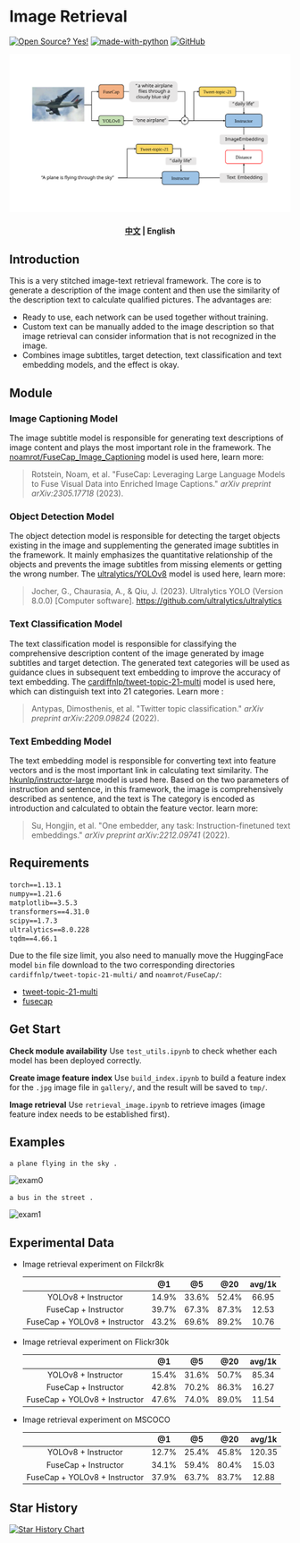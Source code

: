 # Image Retrieval

[![Open Source? Yes!](https://badgen.net/badge/Open%20Source%20%3F/Yes%21/blue?icon=github)](https://github.com/Naereen/badges/) [![made-with-python](https://img.shields.io/badge/Made%20with-Python-1f425f.svg)](https://www.python.org/) [![GitHub](https://badgen.net/badge/icon/github?icon=github&label)](https://github.com)

![framework](img/framework.svg)

<h4 align="center">
    <p>
        <a href="https://github.com/Aldenhovel/image-retrieval/blob/main/readme.md">中文</a> |
        <b>English</b> 
    <p>
</h4>

## Introduction

This is a very stitched image-text retrieval framework. The core is to generate a description of the image content and then use the similarity of the description text to calculate qualified pictures. The advantages are:

- Ready to use, each network can be used together without training.
- Custom text can be manually added to the image description so that image retrieval can consider information that is not recognized in the image.
- Combines image subtitles, target detection, text classification and text embedding models, and the effect is okay.



## Module

### Image Captioning Model

The image subtitle model is responsible for generating text descriptions of image content and plays the most important role in the framework. The [noamrot/FuseCap_Image_Captioning](https://hf-mirror.com/noamrot/FuseCap_Image_Captioning) model is used here, learn more:

>
>
>Rotstein, Noam, et al. "FuseCap: Leveraging Large Language Models to Fuse Visual Data into Enriched Image Captions." *arXiv preprint arXiv:2305.17718* (2023).

### Object Detection Model

The object detection model is responsible for detecting the target objects existing in the image and supplementing the generated image subtitles in the framework. It mainly emphasizes the quantitative relationship of the objects and prevents the image subtitles from missing elements or getting the wrong number. The [ultralytics/YOLOv8](https://github.com/ultralytics/ultralytics) model is used here, learn more:

>
>
>Jocher, G., Chaurasia, A., & Qiu, J. (2023). Ultralytics YOLO (Version 8.0.0) [Computer software]. https://github.com/ultralytics/ultralytics

### Text Classification Model

The text classification model is responsible for classifying the comprehensive description content of the image generated by image subtitles and target detection. The generated text categories will be used as guidance clues in subsequent text embedding to improve the accuracy of text embedding. The [cardiffnlp/tweet-topic-21-multi](https://hf-mirror.com/cardiffnlp/tweet-topic-21-multi) model is used here, which can distinguish text into 21 categories. Learn more :

>
>
>Antypas, Dimosthenis, et al. "Twitter topic classification." *arXiv preprint arXiv:2209.09824* (2022).

### Text Embedding Model

The text embedding model is responsible for converting text into feature vectors and is the most important link in calculating text similarity. The [hkunlp/instructor-large](https://hf-mirror.com/hkunlp/instructor-large) model is used here. Based on the two parameters of instruction and sentence, in this framework, the image is comprehensively described as sentence, and the text is The category is encoded as introduction and calculated to obtain the feature vector. learn more:

>
>
>Su, Hongjin, et al. "One embedder, any task: Instruction-finetuned text embeddings." *arXiv preprint arXiv:2212.09741* (2022).



## Requirements

```
torch==1.13.1
numpy==1.21.6
matplotlib==3.5.3
transformers==4.31.0
scipy==1.7.3
ultralytics==8.0.228
tqdm==4.66.1
```

Due to the file size limit, you also need to manually move the HuggingFace model `bin` file download to the two corresponding directories `cardiffnlp/tweet-topic-21-multi/` and `noamrot/FuseCap/`:

- [tweet-topic-21-multi](https://hf-mirror.com/cardiffnlp/tweet-topic-21-multi/blob/main/pytorch_model.bin)
- [fusecap](https://hf-mirror.com/noamrot/FuseCap_Image_Captioning/blob/main/pytorch_model.bin)



## Get Start

**Check module availability** Use `test_utils.ipynb` to check whether each model has been deployed correctly.

**Create image feature index** Use `build_index.ipynb` to build a feature index for the `.jpg` image file in `gallery/`, and the result will be saved to `tmp/`.

**Image retrieval** Use `retrieval_image.ipynb` to retrieve images (image feature index needs to be established first).



## Examples

```
a plane flying in the sky .
```

![exam0](D:\gitrepo\image-retrieval\img\example0.png)

```
a bus in the street .
```

![exam1](D:\gitrepo\image-retrieval\img\example1.png)



## Experimental Data

- Image retrieval experiment on Filckr8k

  |                               |  @1   |  @5   |  @20  | avg/1k |
  | :---------------------------: | :---: | :---: | :---: | :----: |
  |      YOLOv8 + Instructor      | 14.9% | 33.6% | 52.4% | 66.95  |
  |     FuseCap + Instructor      | 39.7% | 67.3% | 87.3% | 12.53  |
  | FuseCap + YOLOv8 + Instructor | 43.2% | 69.6% | 89.2% | 10.76  |

- Image retrieval experiment on Flickr30k

  |                               |  @1   |  @5   |  @20  | avg/1k |
  | :---------------------------: | :---: | :---: | :---: | :----: |
  |      YOLOv8 + Instructor      | 15.4% | 31.6% | 50.7% | 85.34  |
  |     FuseCap + Instructor      | 42.8% | 70.2% | 86.3% | 16.27  |
  | FuseCap + YOLOv8 + Instructor | 47.6% | 74.0% | 89.0% | 11.54  |

- Image retrieval experiment on MSCOCO

  |                               |  @1   |  @5   |  @20  | avg/1k |
  | :---------------------------: | :---: | :---: | :---: | :----: |
  |      YOLOv8 + Instructor      | 12.7% | 25.4% | 45.8% | 120.35 |
  |     FuseCap + Instructor      | 34.1% | 59.4% | 80.4% | 15.03  |
  | FuseCap + YOLOv8 + Instructor | 37.9% | 63.7% | 83.7% | 12.88  |



## Star History

[![Star History Chart](https://api.star-history.com/svg?repos=aldenhovel/image-retrieval&type=Date)](https://star-history.com/#aldenhovel/image-retrieval&Date)

